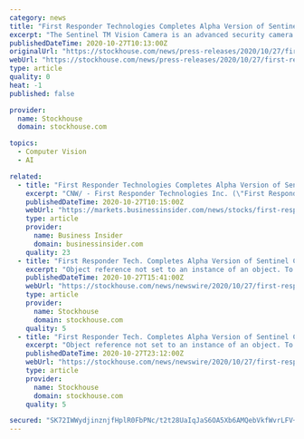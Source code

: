 ```yaml
---
category: news
title: "First Responder Technologies Completes Alpha Version of Sentinel(TM) Vision Camera and Weapon Detection Computer Vision Model"
excerpt: "The Sentinel TM Vision Camera is an advanced security camera and computer vision platform that gives users access to innovative weapon detection technology. The camera, which is designed and manufactured by First Responder, interfaces directly with First ..."
publishedDateTime: 2020-10-27T10:13:00Z
originalUrl: "https://stockhouse.com/news/press-releases/2020/10/27/first-responder-technologies-completes-alpha-version-of-sentinel-tm-vision"
webUrl: "https://stockhouse.com/news/press-releases/2020/10/27/first-responder-technologies-completes-alpha-version-of-sentinel-tm-vision"
type: article
quality: 0
heat: -1
published: false

provider:
  name: Stockhouse
  domain: stockhouse.com

topics:
  - Computer Vision
  - AI

related:
  - title: "First Responder Technologies Completes Alpha Version of Sentinel™ Vision Camera and Weapon Detection Computer Vision Model"
    excerpt: "CNW/ - First Responder Technologies Inc. (\"First Responder\" or the \"Company\") (CSE: WPN) (OTCQB: WPNNF) (FWB: 3WK), a developer of WiFi-based technologies for detecting concealed weapons and for deterring mass shooting and terror attacks involving concealed weapons,"
    publishedDateTime: 2020-10-27T10:15:00Z
    webUrl: "https://markets.businessinsider.com/news/stocks/first-responder-technologies-completes-alpha-version-of-sentinel-vision-camera-and-weapon-detection-computer-vision-model-1029725526"
    type: article
    provider:
      name: Business Insider
      domain: businessinsider.com
    quality: 23
  - title: "First Responder Tech. Completes Alpha Version of Sentinel Camera & Weapon Detection Computer Vision"
    excerpt: "Object reference not set to an instance of an object. To find out more about this platform, click here. A developer of WiFi-based technologies to detect and deter mass shooting and terror attacks involving concealed weapons, WPN&CloseCurlyQuote;s portfolio ..."
    publishedDateTime: 2020-10-27T15:41:00Z
    webUrl: "https://stockhouse.com/news/newswire/2020/10/27/first-responder-tech-completes-alpha-version-sentinel-camera-weapon-detection"
    type: article
    provider:
      name: Stockhouse
      domain: stockhouse.com
    quality: 5
  - title: "First Responder Tech. Completes Alpha Version of Sentinel Camera & Weapon Detection Computer Vision"
    excerpt: "Object reference not set to an instance of an object. To find out more about this platform, click here. A developer of WiFi-based technologies to detect and deter mass shooting and terror attacks involving concealed weapons, WPN&CloseCurlyQuote;s portfolio ..."
    publishedDateTime: 2020-10-27T23:12:00Z
    webUrl: "https://stockhouse.com/news/newswire/2020/10/27/first-responder-tech-completes-alpha-version-of-sentinel-camera-weapon-detection-computer"
    type: article
    provider:
      name: Stockhouse
      domain: stockhouse.com
    quality: 5

secured: "SK72IWWydjinznjfHplR0FbPNc/t2t28UaIqJaS6OA5Xb6AMQebVkfWvrLFV+zLVTOsjRQP4hnzJrkURPlzAAsHK8ARnHtVel5Gwcy7MzUd4iYHsHB5Q1c2CLJuu3sr8Myn0IJA2mRdUGkCNM0oa8kF/UJX1bFP9XLOQHeUhSfAXVtG7k2C5vMJ7JdtLwDrRgv/mLUZnXUrFmCFXQlWZT1aBIBLnexH3Qap9oKwJZFdzRSM3KNKyO2xQpnZ0g33p4VEwbu5JOZYpaBTmGZrGSQAtqVY7fvsEgzWwaDm1q//Uq6hCzf1RVqo9QEPGxT5HgIel9Z68vVy+qP9T7GMjGP6oUWd60VvZ57brcLaqxDE=;GW0PE0NxD9BMs2kEQVbqvw=="
---
```


